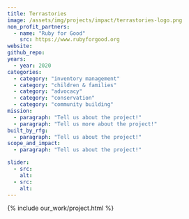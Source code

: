 ```yaml
---
title: Terrastories
image: /assets/img/projects/impact/terrastories-logo.png
non_profit_partners:
  - name: "Ruby for Good"
    src: https://www.rubyforgood.org
website:
github_repo:
years:
  - year: 2020
categories:
  - category: "inventory management"
  - category: "children & families"
  - category: "advocacy"
  - category: "conservation"
  - category: "community building"
mission:
  - paragraph: "Tell us about the project!"
  - paragraph: "Tell us more about the project!"
built_by_rfg:
  - paragraph: "Tell us about the project!"
scope_and_impact:
  - paragraph: "Tell us about the project!"

slider:
  - src:
    alt:
  - src:
    alt:
---
```


{% include our_work/project.html %}
